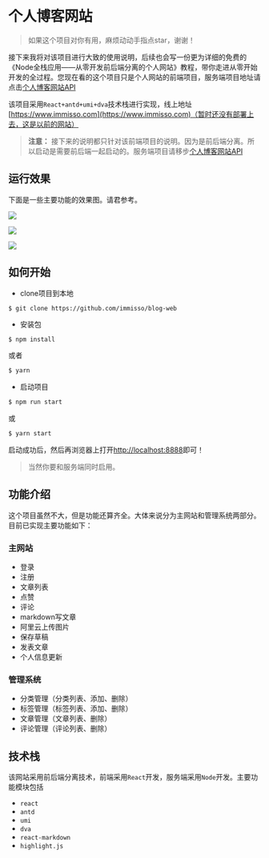 # 个人博客网站
> 如果这个项目对你有用，麻烦动动手指点star，谢谢！

接下来我将对该项目进行大致的使用说明，后续也会写一份更为详细的免费的《Node全栈应用——从零开发前后端分离的个人网站》教程，带你走进从零开始开发的全过程。您现在看的这个项目只是个人网站的前端项目，服务端项目地址请点击[个人博客网站API]()

该项目采用`React+antd+umi+dva`技术栈进行实现，线上地址[https://www.immisso.com](https://www.immisso.com)（暂时还没有部署上去，这是以前的网站）

>**注意：** 接下来的说明都只针对该前端项目的说明。因为是前后端分离。所以启动是需要前后端一起启动的。服务端项目请移步[个人博客网站API]()

## 运行效果
下面是一些主要功能的效果图。请君参考。

![](https://github.com/immisso/blog-web/blob/feature/public/images/%E9%A6%96%E9%A1%B5%E8%AF%A6%E6%83%85%E9%A1%B5001.gif)

![](https://github.com/immisso/blog-web/blob/feature/public/images/%E7%BC%96%E8%BE%91%E5%99%A8%E9%A1%B5%E9%9D%A2002.gif)

![](https://github.com/immisso/blog-web/blob/feature/public/images/%E7%AE%A1%E7%90%86%E9%A1%B5003.gif)

## 如何开始

+ clone项目到本地

```git
$ git clone https://github.com/immisso/blog-web
```

+ 安装包

```bash
$ npm install
```
或者
```bash
$ yarn
```
+ 启动项目

```bash
$ npm run start
```
或
```bash
$ yarn start
```
启动成功后，然后再浏览器上打开[http://localhost:8888](http://localhost:8888)即可！

> 当然你要和服务端同时启用。

## 功能介绍
这个项目虽然不大，但是功能还算齐全。大体来说分为主网站和管理系统两部分。目前已实现主要功能如下：

### 主网站
+ 登录
+ 注册
+ 文章列表
+ 点赞
+ 评论
+ markdown写文章
+ 阿里云上传图片
+ 保存草稿
+ 发表文章
+ 个人信息更新

### 管理系统
+ 分类管理（分类列表、添加、删除）
+ 标签管理（标签列表、添加、删除）
+ 文章管理（文章列表、删除）
+ 评论管理（评论列表、删除）

## 技术栈

该网站采用前后端分离技术，前端采用`React`开发，服务端采用`Node`开发。主要功能模块包括
+ `react`
+ `antd`
+ `umi`
+ `dva`
+ `react-markdown`
+ `highlight.js`




